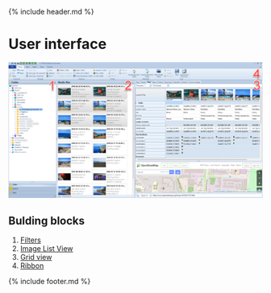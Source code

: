 {% include header.md %}

# User interface
![User Interface Layout](user_interface_layout.png)

## Bulding blocks

1. [Filters](..\filters)
2. [Image List View](..\imagelistview)
3. [Grid view](..\gridview)
4. [Ribbon](..\ribbon)

{% include footer.md %}
